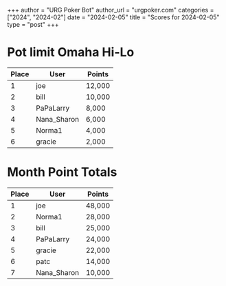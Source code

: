 +++
author = "URG Poker Bot"
author_url = "urgpoker.com"
categories = ["2024", "2024-02"]
date = "2024-02-05"
title = "Scores for 2024-02-05"
type = "post"
+++
# Pot limit Omaha Hi-Lo

| Place | User | Points |
|-------|------|--------|
| 1 | joe | 12,000 |
| 2 | bill | 10,000 |
| 3 | PaPaLarry | 8,000 |
| 4 | Nana_Sharon | 6,000 |
| 5 | Norma1 | 4,000 |
| 6 | gracie | 2,000 |

# Month Point Totals

| Place | User | Points |
|-------|------|--------|
| 1 | joe | 48,000 |
| 2 | Norma1 | 28,000 |
| 3 | bill | 25,000 |
| 4 | PaPaLarry | 24,000 |
| 5 | gracie | 22,000 |
| 6 | patc | 14,000 |
| 7 | Nana_Sharon | 10,000 |
